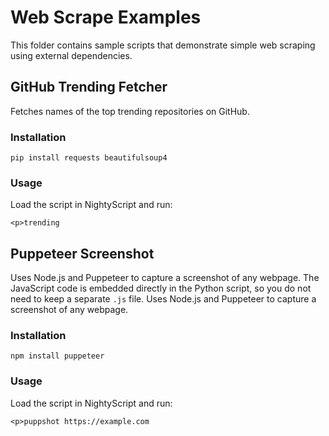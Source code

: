 # Web Scrape Examples

This folder contains sample scripts that demonstrate simple web scraping using external dependencies.

## GitHub Trending Fetcher

Fetches names of the top trending repositories on GitHub.

### Installation

```
pip install requests beautifulsoup4
```

### Usage

Load the script in NightyScript and run:

```
<p>trending
```

## Puppeteer Screenshot

Uses Node.js and Puppeteer to capture a screenshot of any webpage. The JavaScript code is embedded directly in the Python script, so you do not need to keep a separate `.js` file. Uses Node.js and Puppeteer to capture a screenshot of any webpage.


### Installation

```
npm install puppeteer
```

### Usage

Load the script in NightyScript and run:

```
<p>puppshot https://example.com
```
